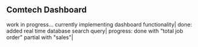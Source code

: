 ## Comtech Dashboard

 work in progress...
 currently implementing dashboard functionality| 
 done: added real time database search query| 
 progress: done with "total job order" partial with "sales"| 